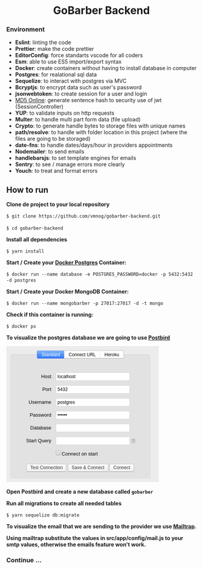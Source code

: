<h1 align="center">GoBarber Backend</h1>

### Environment

- <b>Eslint</b>: linting the code
- <b>Prettier</b>: make the code prettier
- <b>EditorConfig</b>: force standarts vscode for all coders
- <b>Esm</b>: able to use ES5 import/export syntax
- <b>Docker</b>: create containers without having to install database in computer
- <b>Postgres</b>: for realational sql data
- <b>Sequelize</b>: to interact with postgres via MVC
- <b>Bcryptjs</b>: to encrypt data such as user's password
- <b>jsonwebtoken</b>: to create session for a user and login
- <a href="https://www.md5online.org/">MD5 Online</a>: generate sentence hash to security use of jwt (SessionController)
- <b>YUP</b>: to validate inputs on http requests
- <b>Multer</b>: to handle multi part form data (file upload)
- <b>Crypto</b>: to generate handle bytes to storage files with unique names
- <b>path/resolve</b>: to handle with folder location in this project (where the files are going to be storaged)
- <b>date-fns</b>: to handle dates/days/hour in providers appointments
- <b>Nodemailer</b>: to send emails
- <b>handlebarsjs</b>: to set template engines for emails
- <b>Sentry</b>: to see / manage errors more clearly
- <b>Youch</b>: to treat and format errors

## How to run

<b> Clone de project to your local repository </b>

```
$ git clone https://github.com/vmnog/gobarber-backend.git

$ cd gobarber-backend

```

<b> Install all dependencies </b>

```
$ yarn install
```

<b>Start / Create your <a href="https://hub.docker.com/_/postgres">Docker Postgres</a> Container:</b>

```
$ docker run --name database -e POSTGRES_PASSWORD=docker -p 5432:5432 -d postgres
```

<b>Start / Create your Docker MongoDB Container:</b>

```
$ docker run --name mongobarber -p 27017:27017 -d -t mongo

```

<b>Check if this container is running:</b>

```
$ docker ps
```

<b>To visualize the postgres database we are going to use <a href="https://www.electronjs.org/apps/postbird">Postbird</a> </b>

![](assets/postbird_login.png)

<b>Open Postbird and create a new database called `gobarber` </b>

<b>Run all migrations to create all needed tables</b>

```
$ yarn sequelize db:migrate
```

<b> To visualize the email that we are sending to the provider we use <a href="https://mailtrap.io">Mailtrap</a>.

Using mailtrap substitute the values in src/app/config/mail.js to your smtp values, otherwise the emails feature won't work.

### Continue ...
